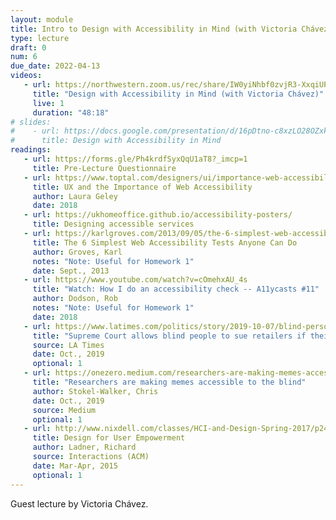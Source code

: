 ```yaml
---
layout: module
title: Intro to Design with Accessibility in Mind (with Victoria Chávez)
type: lecture
draft: 0
num: 6
due_date: 2022-04-13
videos: 
   - url: https://northwestern.zoom.us/rec/share/IW0yiNhbf0zvjR3-XxqiUPJ8W568Mm6FgYVhdiChNUv4Vek1oKgxwPZDiDY0L7d6.6URC49AQmAirpLR6
     title: "Design with Accessibility in Mind (with Victoria Chávez)"
     live: 1
     duration: "48:18"
# slides:
#    - url: https://docs.google.com/presentation/d/16pDtno-c8xzLO28OZxkFYkbhhkgLG8uknNUxDKieemQ/edit#slide=id.g10b431dafbb_0_50
#      title: Design with Accessibility in Mind
readings:
   - url: https://forms.gle/Ph4krdfSyxQqU1aT8?_imcp=1
     title: Pre-Lecture Questionnaire
   - url: https://www.toptal.com/designers/ui/importance-web-accessibility
     title: UX and the Importance of Web Accessibility
     author: Laura Geley
     date: 2018
   - url: https://ukhomeoffice.github.io/accessibility-posters/
     title: Designing accessible services
   - url: https://karlgroves.com/2013/09/05/the-6-simplest-web-accessibility-tests-anyone-can-do
     title: The 6 Simplest Web Accessibility Tests Anyone Can Do
     author: Groves, Karl
     notes: "Note: Useful for Homework 1"
     date: Sept., 2013
   - url: https://www.youtube.com/watch?v=cOmehxAU_4s
     title: "Watch: How I do an accessibility check -- A11ycasts #11"
     author: Dodson, Rob
     notes: "Note: Useful for Homework 1"
     date: 2018
   - url: https://www.latimes.com/politics/story/2019-10-07/blind-person-dominos-ada-supreme-court-disabled
     title: "Supreme Court allows blind people to sue retailers if their websites are not accessible"
     source: LA Times
     date: Oct., 2019
     optional: 1
   - url: https://onezero.medium.com/researchers-are-making-memes-accessible-to-the-blind-46b9ef0550da
     title: "Researchers are making memes accessible to the blind"
     author: Stokel-Walker, Chris 
     date: Oct., 2019
     source: Medium
     optional: 1
   - url: http://www.nixdell.com/classes/HCI-and-Design-Spring-2017/p24-ladner.pdf
     title: Design for User Empowerment
     author: Ladner, Richard
     source: Interactions (ACM)
     date: Mar-Apr, 2015
     optional: 1
---
```


Guest lecture by Victoria Chávez.
